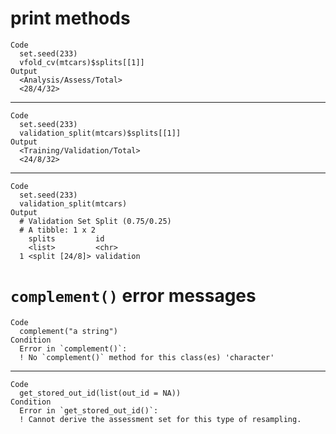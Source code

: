 # print methods

    Code
      set.seed(233)
      vfold_cv(mtcars)$splits[[1]]
    Output
      <Analysis/Assess/Total>
      <28/4/32>

---

    Code
      set.seed(233)
      validation_split(mtcars)$splits[[1]]
    Output
      <Training/Validation/Total>
      <24/8/32>

---

    Code
      set.seed(233)
      validation_split(mtcars)
    Output
      # Validation Set Split (0.75/0.25)  
      # A tibble: 1 x 2
        splits         id        
        <list>         <chr>     
      1 <split [24/8]> validation

# `complement()` error messages

    Code
      complement("a string")
    Condition
      Error in `complement()`:
      ! No `complement()` method for this class(es) 'character'

---

    Code
      get_stored_out_id(list(out_id = NA))
    Condition
      Error in `get_stored_out_id()`:
      ! Cannot derive the assessment set for this type of resampling.

